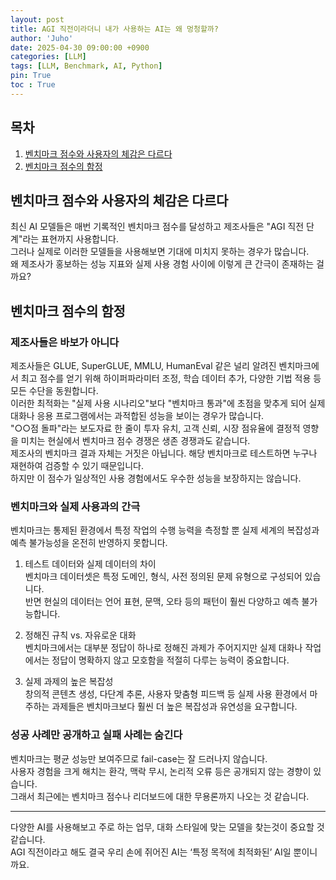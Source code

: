 ```yaml
---
layout: post
title: AGI 직전이라더니 내가 사용하는 AI는 왜 멍청할까?
author: 'Juho'
date: 2025-04-30 09:00:00 +0900
categories: [LLM]
tags: [LLM, Benchmark, AI, Python]
pin: True
toc : True
---
```


<style>
  th{
    font-weight: bold;
    text-align: center;
    background-color: white;
  }
  td{
    background-color: white;
  }

</style>

## 목차
1. [벤치마크 점수와 사용자의 체감은 다르다](#벤치마크-점수와-사용자의-체감은-다르다)
2. [벤치마크 점수의 함정](#벤치마크-점수의-함정)

## 벤치마크 점수와 사용자의 체감은 다르다
최신 AI 모델들은 매번 기록적인 벤치마크 점수를 달성하고 제조사들은 "AGI 직전 단계"라는 표현까지 사용합니다.  
그러나 실제로 이러한 모델들을 사용해보면 기대에 미치지 못하는 경우가 많습니다.  
왜 제조사가 홍보하는 성능 지표와 실제 사용 경험 사이에 이렇게 큰 간극이 존재하는 걸까요?  

## 벤치마크 점수의 함정
### 제조사들은 바보가 아니다
제조사들은 GLUE, SuperGLUE, MMLU, HumanEval 같은 널리 알려진 벤치마크에서 최고 점수를 얻기 위해 하이퍼파라미터 조정, 학습 데이터 추가, 다양한 기법 적용 등 모든 수단을 동원합니다.  
이러한 최적화는 "실제 사용 시나리오"보다 "벤치마크 통과"에 초점을 맞추게 되어 실제 대화나 응용 프로그램에서는 과적합된 성능을 보이는 경우가 많습니다.  
"○○점 돌파"라는 보도자료 한 줄이 투자 유치, 고객 신뢰, 시장 점유율에 결정적 영향을 미치는 현실에서 벤치마크 점수 경쟁은 생존 경쟁과도 같습니다.  
제조사의 벤치마크 결과 자체는 거짓은 아닙니다. 해당 벤치마크로 테스트하면 누구나 재현하여 검증할 수 있기 때문입니다.  
하지만 이 점수가 일상적인 사용 경험에서도 우수한 성능을 보장하지는 않습니다.  
  
    
### 벤치마크와 실제 사용과의 간극
벤치마크는 통제된 환경에서 특정 작업의 수행 능력을 측정할 뿐 실제 세계의 복잡성과 예측 불가능성을 온전히 반영하지 못합니다.  
1) 테스트 데이터와 실제 데이터의 차이  
벤치마크 데이터셋은 특정 도메인, 형식, 사전 정의된 문제 유형으로 구성되어 있습니다.  
반면 현실의 데이터는 언어 표현, 문맥, 오타 등의 패턴이 훨씬 다양하고 예측 불가능합니다.  
  
2) 정해진 규칙 vs. 자유로운 대화  
벤치마크에서는 대부분 정답이 하나로 정해진 과제가 주어지지만 실제 대화나 작업에서는 정답이 명확하지 않고 모호함을 적절히 다루는 능력이 중요합니다.  
  
3) 실제 과제의 높은 복잡성  
창의적 콘텐츠 생성, 다단계 추론, 사용자 맞춤형 피드백 등 실제 사용 환경에서 마주하는 과제들은 벤치마크보다 훨씬 더 높은 복잡성과 유연성을 요구합니다.  
  
  
### 성공 사례만 공개하고 실패 사례는 숨긴다  
벤치마크는 평균 성능만 보여주므로 fail-case는 잘 드러나지 않습니다.  
사용자 경험을 크게 해치는 환각, 맥락 무시, 논리적 오류 등은 공개되지 않는 경향이 있습니다.  
그래서 최근에는 벤치마크 점수나 리더보드에 대한 무용론까지 나오는 것 같습니다.  



---  
  

다양한 AI를 사용해보고 주로 하는 업무, 대화 스타일에 맞는 모델을 찾는것이 중요할 것 같습니다.  
AGI 직전이라고 해도 결국 우리 손에 쥐어진 AI는 ‘특정 목적에 최적화된’ AI일 뿐이니까요.  
